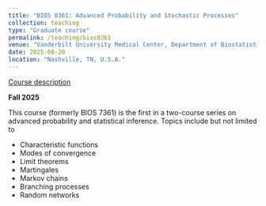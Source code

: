 ```yaml
---
title: "BIOS 8361: Advanced Probability and Stochastic Processes"
collection: teaching
type: "Graduate course"
permalink: /teaching/bios8361
venue: "Vanderbilt University Medical Center, Department of Biostatistics"
date: 2025-08-20
location: "Nashville, TN, U.S.A."
---
```


[Course description](https://www.coursicle.com/vanderbilt/courses/BIOS/8361/)

**Fall 2025**

This course (formerly BIOS 7361) is the first in a two-course series on advanced probability and statistical inference. Topics include but not limited to
* Characteristic functions
* Modes of convergence
* Limit theorems
* Martingales
* Markov chains
* Branching processes
* Random networks


